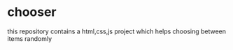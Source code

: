 # chooser
this repository contains a html,css,js project which helps choosing between items randomly
